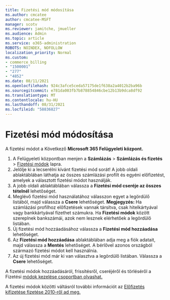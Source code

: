 ```yaml
---
title: Fizetési mód módosítása
ms.author: cmcatee
author: cmcatee-MSFT
manager: scotv
ms.reviewer: jamitche, jmueller
ms.audience: Admin
ms.topic: article
ms.service: o365-administration
ROBOTS: NOINDEX, NOFOLLOW
localization_priority: Normal
ms.custom:
- commerce_billing
- "1500001"
- "277"
- "4852"
ms.date: 08/11/2021
ms.openlocfilehash: 924c3afce5ceda57175de1f638a2a4012b2ba96b
ms.sourcegitcommit: e781da003fb7b878854846cbe12b13b9dca8df92
ms.translationtype: MT
ms.contentlocale: hu-HU
ms.lasthandoff: 08/31/2021
ms.locfileid: "58836827"
---
```

# <a name="change-payment-method"></a>Fizetési mód módosítása

A fizetési módot a Következő **Microsoft 365 Felügyeleti központ.**
  
1. A Felügyeleti központban menjen a **Számlázás** > **Számlázás és fizetés** > [Fizetési módok](https://go.microsoft.com/fwlink/p/?linkid=2018806) lapra.
2. Jelölje ki a lecserélni kívánt fizetési mód sorát! A jobb oldali ablaktáblában láthatja az összes számlázási profilt és egyéni előfizetést, amelyek a választott fizetési módot használják.
3. A jobb oldali ablaktáblában válassza a **Fizetési mód cseréje az összes tételnél** lehetőséget.
4. Meglévő fizetési mód használatához válasszon egyet a legördülő listából, majd válassza a **Csere** lehetőséget.
    **Megjegyzés:** Ha számlázási profilhoz előfizetések vannak társítva, csak hitelkártyával vagy bankkártyával fizethet számukra. Ha **Fizetési módok** között szereplnek bankszámái, azok nem lesznek elérhetőek a legördülő listában.
5. Új fizetési mód hozzáadásához válassza a **Fizetési mód hozzáadása** lehetőséget.
6. Az **Fizetési mód hozzáadása** ablaktáblában adja meg a fiók adatait, majd válassza a **Mentés** lehetőséget. A bérlővel azonos országból származó fizetési módot kell használnia.
7. Az új fizetési mód már ki van választva a legördülő listában. Válassza a **Csere** lehetőséget.

A fizetési módok hozzáadásáról, frissítésről, cseréjéről és törléséről a Fizetési [módok kezelése csoportban olvashat.](https://docs.microsoft.com/microsoft-365/commerce/billing-and-payments/manage-payment-methods)

A fizetési módok közötti váltásról további információt az [Előfizetés kifizetése fizetése 2010-ről ad meg.](https://docs.microsoft.com/microsoft-365/commerce/billing-and-payments/pay-for-your-subscription)